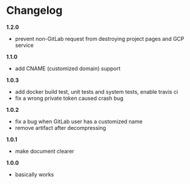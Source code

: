 # Changelog

**1.2.0**
- prevent non-GitLab request from destroying project pages and GCP service

**1.1.0**
- add CNAME (customized domain) support

**1.0.3**
- add docker build test, unit tests and system tests, enable travis ci
- fix a wrong private token caused crash bug

**1.0.2**
- fix a bug when GitLab user has a customized name
- remove artifact after decompressing

**1.0.1**
- make document clearer

**1.0.0**
- basically works
